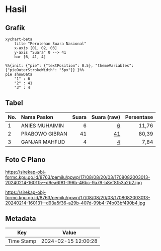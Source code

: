 # Hasil

## Grafik

```mermaid
xychart-beta
    title "Perolehan Suara Nasional"
    x-axis [01, 02, 03]
    y-axis "Suara" 0 --> 41
    bar [6, 41, 4]
```

```mermaid
%%{init: {"pie": {"textPosition": 0.5}, "themeVariables": {"pieOuterStrokeWidth": "5px"}} }%%
pie showData
    "1" : 6
    "2" : 41
    "3" : 4
```

## Tabel

| No. | Nama Paslon    | Suara | Suara (raw) | Persentase |
|:--- |:-------------- | -----:| -----------:| ----------:|
| 1   | ANIES MUHAIMIN | 6     | [6][p-1]    | 11,76      |
| 2   | PRABOWO GIBRAN | 41    | [41][p-2]   | 80,39      |
| 3   | GANJAR MAHFUD  | 4     | [4][p-3]    | 7,84       |


[p-1]: https://github.com/gigit-pemilu/pemilu-2024/blob/main/pilpres/hitung-suara/sub/17-bengkulu/sub/08-kepahiang/sub/08-muara-kemumu/sub/2003-batu-bandung/sub/013-tps/sub/paslon-1.txt
[p-2]: https://github.com/gigit-pemilu/pemilu-2024/blob/main/pilpres/hitung-suara/sub/17-bengkulu/sub/08-kepahiang/sub/08-muara-kemumu/sub/2003-batu-bandung/sub/013-tps/sub/paslon-2.txt
[p-3]: https://github.com/gigit-pemilu/pemilu-2024/blob/main/pilpres/hitung-suara/sub/17-bengkulu/sub/08-kepahiang/sub/08-muara-kemumu/sub/2003-batu-bandung/sub/013-tps/sub/paslon-3.txt

## Foto C Plano

https://sirekap-obj-formc.kpu.go.id/8763/pemilu/ppwp/17/08/08/20/03/1708082003013-20240214-160115--d9ea6f81-f96b-46bc-9a79-b8ef8f53a2b2.jpg

https://sirekap-obj-formc.kpu.go.id/8763/pemilu/ppwp/17/08/08/20/03/1708082003013-20240214-160131--d93a5f36-a29b-407d-99b4-74b03bf490b4.jpg


## Metadata

| Key        | Value               |
| ---------- | ------------------- |
| Time Stamp | 2024-02-15 12:00:28 |



